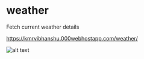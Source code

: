 # weather
Fetch current weather details

https://kmrvibhanshu.000webhostapp.com/weather/

![alt text](https://repository-images.githubusercontent.com/325197091/cfe3d080-49c9-11eb-8db4-20669928bde0?raw=true)
